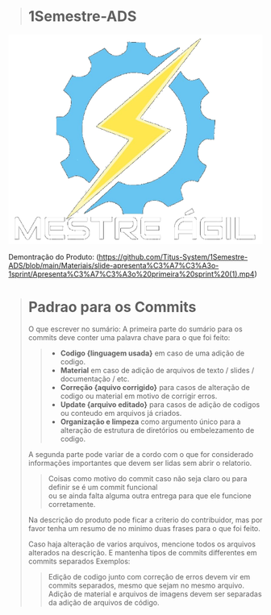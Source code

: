 

> # 1Semestre-ADS

![This is an alt text](app/static/images/logo_transp.png)

Demontração do Produto:
(https://github.com/Titus-System/1Semestre-ADS/blob/main/Materiais/slide-apresenta%C3%A7%C3%A3o-1sprint/Apresenta%C3%A7%C3%A3o%20primeira%20sprint%20(1).mp4)

> # Padrao para os Commits
>
> O que escrever no sumário:
> A primeira parte do sumário para os commits deve conter uma palavra chave para o que foi feito:
>
>> - **Codigo {linguagem usada}** em caso de uma adição de codigo.
>> - **Material** em caso de adição de arquivos de texto / slides / documentação / etc.
>> - **Correção {aquivo corrigido}** para casos de alteração de codigo ou material em motivo de corrigir erros.
>> - **Update {arquivo editado}** para casos de adição de codigos ou conteudo em arquivos já criados.
>> - **Organização e limpeza** como argumento único para a alteração de estrutura de diretórios ou embelezamento de codigo.
>
> A segunda parte pode variar de a cordo com o que for considerado informações importantes que devem ser lidas sem abrir o relatorio.
>
>> Coisas como motivo do commit caso não seja claro ou para definir se é um commit funcional  
>> ou se ainda falta alguma outra entrega para que ele funcione corretamente.
>
> Na descrição do produto pode ficar a criterio do contribuidor, mas por favor tenha um resumo de no minimo duas frases para o que foi feito.
>
> Caso haja alteração de varios arquivos, mencione todos os arquivos alterados na descrição. E mantenha tipos de commits differentes em commits separados
> Exemplos:
>
>> Edição de codigo junto com correção de erros devem vir em commits separados, mesmo que sejam no mesmo arquivo.
>> Adição de material e arquivos de imagens devem ser separadas da adição de arquivos de código.
